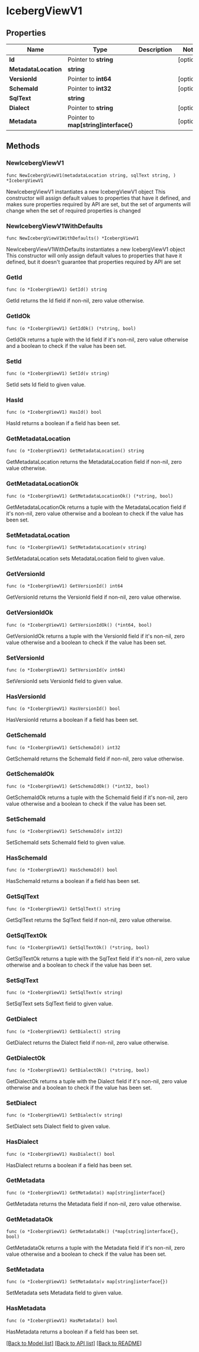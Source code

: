 # IcebergViewV1

## Properties

Name | Type | Description | Notes
------------ | ------------- | ------------- | -------------
**Id** | Pointer to **string** |  | [optional] 
**MetadataLocation** | **string** |  | 
**VersionId** | Pointer to **int64** |  | [optional] 
**SchemaId** | Pointer to **int32** |  | [optional] 
**SqlText** | **string** |  | 
**Dialect** | Pointer to **string** |  | [optional] 
**Metadata** | Pointer to **map[string]interface{}** |  | [optional] 

## Methods

### NewIcebergViewV1

`func NewIcebergViewV1(metadataLocation string, sqlText string, ) *IcebergViewV1`

NewIcebergViewV1 instantiates a new IcebergViewV1 object
This constructor will assign default values to properties that have it defined,
and makes sure properties required by API are set, but the set of arguments
will change when the set of required properties is changed

### NewIcebergViewV1WithDefaults

`func NewIcebergViewV1WithDefaults() *IcebergViewV1`

NewIcebergViewV1WithDefaults instantiates a new IcebergViewV1 object
This constructor will only assign default values to properties that have it defined,
but it doesn't guarantee that properties required by API are set

### GetId

`func (o *IcebergViewV1) GetId() string`

GetId returns the Id field if non-nil, zero value otherwise.

### GetIdOk

`func (o *IcebergViewV1) GetIdOk() (*string, bool)`

GetIdOk returns a tuple with the Id field if it's non-nil, zero value otherwise
and a boolean to check if the value has been set.

### SetId

`func (o *IcebergViewV1) SetId(v string)`

SetId sets Id field to given value.

### HasId

`func (o *IcebergViewV1) HasId() bool`

HasId returns a boolean if a field has been set.

### GetMetadataLocation

`func (o *IcebergViewV1) GetMetadataLocation() string`

GetMetadataLocation returns the MetadataLocation field if non-nil, zero value otherwise.

### GetMetadataLocationOk

`func (o *IcebergViewV1) GetMetadataLocationOk() (*string, bool)`

GetMetadataLocationOk returns a tuple with the MetadataLocation field if it's non-nil, zero value otherwise
and a boolean to check if the value has been set.

### SetMetadataLocation

`func (o *IcebergViewV1) SetMetadataLocation(v string)`

SetMetadataLocation sets MetadataLocation field to given value.


### GetVersionId

`func (o *IcebergViewV1) GetVersionId() int64`

GetVersionId returns the VersionId field if non-nil, zero value otherwise.

### GetVersionIdOk

`func (o *IcebergViewV1) GetVersionIdOk() (*int64, bool)`

GetVersionIdOk returns a tuple with the VersionId field if it's non-nil, zero value otherwise
and a boolean to check if the value has been set.

### SetVersionId

`func (o *IcebergViewV1) SetVersionId(v int64)`

SetVersionId sets VersionId field to given value.

### HasVersionId

`func (o *IcebergViewV1) HasVersionId() bool`

HasVersionId returns a boolean if a field has been set.

### GetSchemaId

`func (o *IcebergViewV1) GetSchemaId() int32`

GetSchemaId returns the SchemaId field if non-nil, zero value otherwise.

### GetSchemaIdOk

`func (o *IcebergViewV1) GetSchemaIdOk() (*int32, bool)`

GetSchemaIdOk returns a tuple with the SchemaId field if it's non-nil, zero value otherwise
and a boolean to check if the value has been set.

### SetSchemaId

`func (o *IcebergViewV1) SetSchemaId(v int32)`

SetSchemaId sets SchemaId field to given value.

### HasSchemaId

`func (o *IcebergViewV1) HasSchemaId() bool`

HasSchemaId returns a boolean if a field has been set.

### GetSqlText

`func (o *IcebergViewV1) GetSqlText() string`

GetSqlText returns the SqlText field if non-nil, zero value otherwise.

### GetSqlTextOk

`func (o *IcebergViewV1) GetSqlTextOk() (*string, bool)`

GetSqlTextOk returns a tuple with the SqlText field if it's non-nil, zero value otherwise
and a boolean to check if the value has been set.

### SetSqlText

`func (o *IcebergViewV1) SetSqlText(v string)`

SetSqlText sets SqlText field to given value.


### GetDialect

`func (o *IcebergViewV1) GetDialect() string`

GetDialect returns the Dialect field if non-nil, zero value otherwise.

### GetDialectOk

`func (o *IcebergViewV1) GetDialectOk() (*string, bool)`

GetDialectOk returns a tuple with the Dialect field if it's non-nil, zero value otherwise
and a boolean to check if the value has been set.

### SetDialect

`func (o *IcebergViewV1) SetDialect(v string)`

SetDialect sets Dialect field to given value.

### HasDialect

`func (o *IcebergViewV1) HasDialect() bool`

HasDialect returns a boolean if a field has been set.

### GetMetadata

`func (o *IcebergViewV1) GetMetadata() map[string]interface{}`

GetMetadata returns the Metadata field if non-nil, zero value otherwise.

### GetMetadataOk

`func (o *IcebergViewV1) GetMetadataOk() (*map[string]interface{}, bool)`

GetMetadataOk returns a tuple with the Metadata field if it's non-nil, zero value otherwise
and a boolean to check if the value has been set.

### SetMetadata

`func (o *IcebergViewV1) SetMetadata(v map[string]interface{})`

SetMetadata sets Metadata field to given value.

### HasMetadata

`func (o *IcebergViewV1) HasMetadata() bool`

HasMetadata returns a boolean if a field has been set.


[[Back to Model list]](../README.md#documentation-for-models) [[Back to API list]](../README.md#documentation-for-api-endpoints) [[Back to README]](../README.md)



